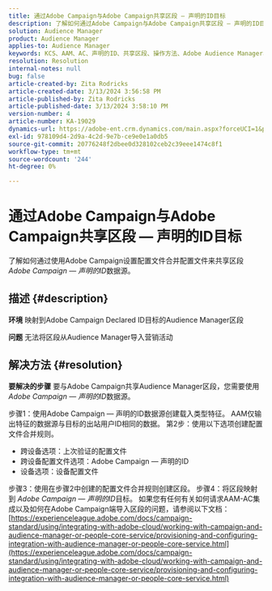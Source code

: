 ```yaml
---
title: 通过Adobe Campaign与Adobe Campaign共享区段 — 声明的ID目标
description: 了解如何通过Adobe Campaign与Adobe Campaign共享区段 — 声明的ID目标
solution: Audience Manager
product: Audience Manager
applies-to: Audience Manager
keywords: KCS、AAM、AC、声明的ID、共享区段、操作方法、Adobe Audience Manager、Adobe Campaign、声明的ID目标
resolution: Resolution
internal-notes: null
bug: false
article-created-by: Zita Rodricks
article-created-date: 3/13/2024 3:56:58 PM
article-published-by: Zita Rodricks
article-published-date: 3/13/2024 3:58:10 PM
version-number: 4
article-number: KA-19029
dynamics-url: https://adobe-ent.crm.dynamics.com/main.aspx?forceUCI=1&pagetype=entityrecord&etn=knowledgearticle&id=fc071c51-52e1-ee11-904d-6045bd0065b6
exl-id: 978109d4-2d9a-4c2d-9e7b-ce9e0e1a0db5
source-git-commit: 20776248f2dbee0d328102ceb2c39eee1474c8f1
workflow-type: tm+mt
source-wordcount: '244'
ht-degree: 0%

---
```


# 通过Adobe Campaign与Adobe Campaign共享区段 — 声明的ID目标


了解如何通过使用Adobe Campaign设置配置文件合并配置文件来共享区段&#x200B;*Adobe Campaign — 声明的ID*&#x200B;数据源。

## 描述 {#description}


<b>环境</b>
映射到Adobe Campaign Declared ID目标的Audience Manager区段

<b>问题</b>
无法将区段从Audience Manager导入营销活动


## 解决方法 {#resolution}


<b>要解决的步骤</b>
要与Adobe Campaign共享Audience Manager区段，您需要使用*Adobe Campaign — 声明的ID*&#x200B;数据源。

步骤1：使用Adobe Campaign — 声明的ID数据源创建载入类型特征。
AAM仅输出特征的数据源与目标的出站用户ID相同的数据。
第2步：使用以下选项创建配置文件合并规则。

- 跨设备选项：上次验证的配置文件
- 跨设备配置文件选项：Adobe Campaign — 声明的ID
- 设备选项：设备配置文件


步骤3：使用在步骤2中创建的配置文件合并规则创建区段。
步骤4：将区段映射到 *Adobe Campaign — 声明的ID*目标。
如果您有任何有关如何请求AAM-AC集成以及如何在Adobe Campaign端导入区段的问题，请参阅以下文档： [https://experienceleague.adobe.com/docs/campaign-standard/using/integrating-with-adobe-cloud/working-with-campaign-and-audience-manager-or-people-core-service/provisioning-and-configuring-integration-with-audience-manager-or-people-core-service.html](https://experienceleague.adobe.com/docs/campaign-standard/using/integrating-with-adobe-cloud/working-with-campaign-and-audience-manager-or-people-core-service/provisioning-and-configuring-integration-with-audience-manager-or-people-core-service.html)
